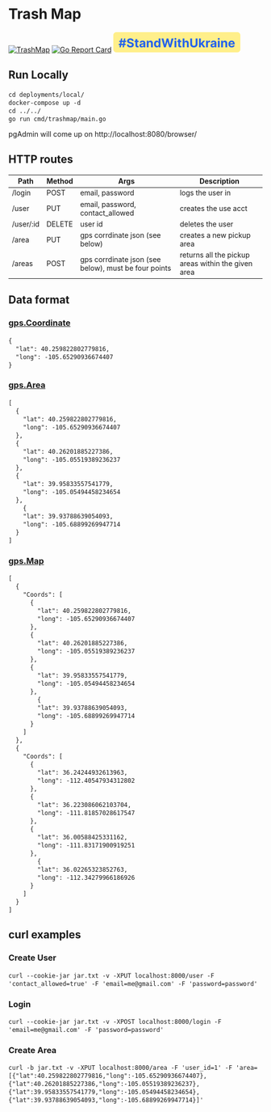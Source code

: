# Trash Map
[![TrashMap](https://github.com/kmulvey/trashmap/actions/workflows/release_build.yml/badge.svg)](https://github.com/kmulvey/trashmap/actions/workflows/release_build.yml) [![Go Report Card](https://goreportcard.com/badge/github.com/kmulvey/trashmap)](https://goreportcard.com/report/github.com/kmulvey/trashmap) [![Stand With Ukraine](https://raw.githubusercontent.com/vshymanskyy/StandWithUkraine/main/badges/StandWithUkraine.svg)](https://vshymanskyy.github.io/StandWithUkraine)

## Run Locally
```
cd deployments/local/
docker-compose up -d
cd ../../
go run cmd/trashmap/main.go
```
pgAdmin will come up on http://localhost:8080/browser/

## HTTP routes
| Path       | Method  | Args                                                       | Description |
|------------|---------|------------------------------------------------------------|--------------
| /login     | POST    | email, password                                            | logs the user in
| /user      | PUT     | email, password, contact_allowed                           | creates the use acct
| /user/:id  | DELETE  | user id                                                    | deletes the user
| /area      | PUT     | gps corrdinate json (see below)                            | creates a new pickup area
| /areas     | POST    | gps corrdinate json (see below), must be four points       | returns all the pickup areas within the given area

## Data format
### [gps.Coordinate](https://github.com/kmulvey/trashmap/blob/main/internal/pkg/gps/gps.go#L10)
```
{
  "lat": 40.259822802779816,
  "long": -105.65290936674407
}
```
### [gps.Area](https://github.com/kmulvey/trashmap/blob/main/internal/pkg/gps/area.go#L9)
```
[
  {
    "lat": 40.259822802779816,
    "long": -105.65290936674407
  },
  {
    "lat": 40.26201885227386,
    "long": -105.05519389236237
  },
  {
    "lat": 39.95833557541779,
    "long": -105.05494458234654
  },
    {
    "lat": 39.93788639054093,
    "long": -105.68899269947714
  }
]
```
### [gps.Map](https://github.com/kmulvey/trashmap/blob/main/internal/pkg/gps/area.go#L8)
```
[
  {
    "Coords": [
      {
        "lat": 40.259822802779816,
        "long": -105.65290936674407
      },
      {
        "lat": 40.26201885227386,
        "long": -105.05519389236237
      },
      {
        "lat": 39.95833557541779,
        "long": -105.05494458234654
      },
        {
        "lat": 39.93788639054093,
        "long": -105.68899269947714
      }
    ]
  },
  {
    "Coords": [
      {
        "lat": 36.24244932613963,
        "long": -112.40547934312802
      },
      {
        "lat": 36.223086062103704,
        "long": -111.81857028617547
      },
      {
        "lat": 36.00588425331162,
        "long": -111.83171900919251
      },
        {
        "lat": 36.02265323852763,
        "long": -112.34279966186926
      }
    ]
  }
]
```
## curl examples
### Create User
```
curl --cookie-jar jar.txt -v -XPUT localhost:8000/user -F 'contact_allowed=true' -F 'email=me@gmail.com' -F 'password=password'
```
### Login
```
curl --cookie-jar jar.txt -v -XPOST localhost:8000/login -F 'email=me@gmail.com' -F 'password=password'
```
### Create Area
```
curl -b jar.txt -v -XPUT localhost:8000/area -F 'user_id=1' -F 'area=[{"lat":40.259822802779816,"long":-105.65290936674407},{"lat":40.26201885227386,"long":-105.05519389236237},{"lat":39.95833557541779,"long":-105.05494458234654},{"lat":39.93788639054093,"long":-105.68899269947714}]'
```
